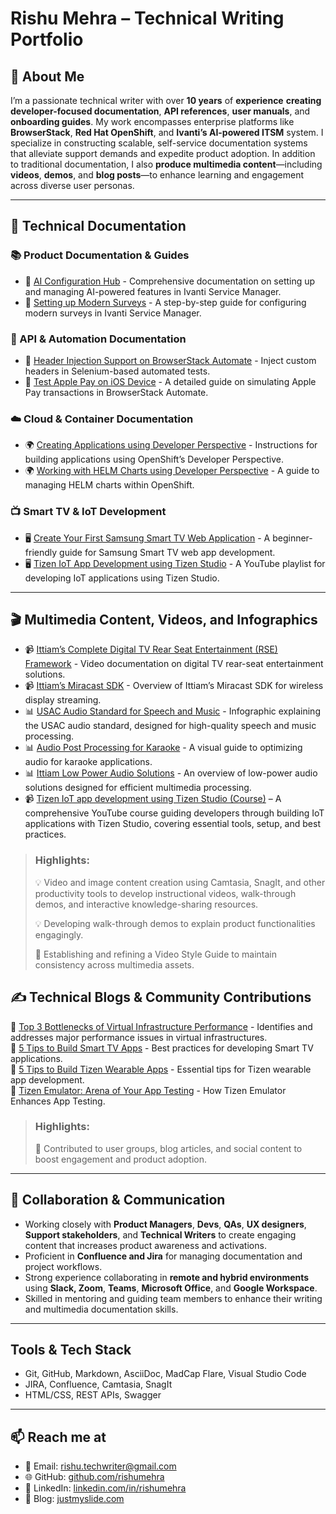 # Rishu Mehra – Technical Writing Portfolio

## **👋 About Me**

I’m a passionate technical writer with over **10 years** of **experience** **creating developer-focused documentation**, **API references**, **user manuals**, and **onboarding guides**. My work encompasses enterprise platforms like **BrowserStack**, **Red Hat OpenShift**, and **Ivanti’s AI-powered ITSM** system. I specialize in constructing scalable, self-service documentation systems that alleviate support demands and expedite product adoption. In addition to traditional documentation, I also **produce multimedia content**—including **videos**, **demos**, and **blog posts**—to enhance learning and engagement across diverse user personas.

---

## **📖 Technical Documentation**

### **📚 Product Documentation & Guides**

* 📌 [AI Configuration Hub](https://help.ivanti.com/ht/help/en_US/ISM/2025/admin-user/Content/AITSM/AI-Configuration-Hub.htm) - Comprehensive documentation on setting up and managing AI-powered features in Ivanti Service Manager.
* 📌 [Setting up Modern Surveys](https://help.ivanti.com/ht/help/en_US/ISM/2024/admin-user/Content/Configure/Surveys/Modern-Survey.htm) - A step-by-step guide for configuring modern surveys in Ivanti Service Manager.

### **🔗 API & Automation Documentation**

* 🚀 [Header Injection Support on BrowserStack Automate](https://www.browserstack.com/docs/automate/selenium/custom-header#python) - Inject custom headers in Selenium-based automated tests.
* 🚀 [Test Apple Pay on iOS Device](https://www.browserstack.com/docs/automate/selenium/apple-pay#python) - A detailed guide on simulating Apple Pay transactions in BrowserStack Automate.

### **☁️ Cloud & Container Documentation**

* 🌍 [Creating Applications using Developer Perspective](https://docs.openshift.com/container-platform/4.7/applications/application_life_cycle_management/odc-creating-applications-using-developer-perspective.html) - Instructions for building applications using OpenShift’s Developer Perspective.
* 🌍 [Working with HELM Charts using Developer Perspective](https://docs.openshift.com/container-platform/4.7/applications/application_life_cycle_management/odc-working-with-helm-charts-using-developer-perspective.html) - A guide to managing HELM charts within OpenShift.

### **📺 Smart TV & IoT Development**

* 🖥️ [Create Your First Samsung Smart TV Web Application](https://docs.tizen.org/application/web/get-started/tv/first-samsung-tv-app/) - A beginner-friendly guide for Samsung Smart TV web app development.
* 🖥️ [Tizen IoT App Development using Tizen Studio](https://www.youtube.com/playlist?list=PLcRr11avKIreQwwb0J6ZEmrYumoOSTJKa) - A YouTube playlist for developing IoT applications using Tizen Studio.

---

## **🎬 Multimedia Content, Videos, and Infographics**

* 📹 [Ittiam’s Complete Digital TV Rear Seat Entertainment (RSE) Framework](https://www.youtube.com/watch?v=pXkGCUPwZ_s) - Video documentation on digital TV rear-seat entertainment solutions.
* 📹 [Ittiam’s Miracast SDK](https://www.youtube.com/watch?v=YisvVRXF-sc&t=14s) - Overview of Ittiam’s Miracast SDK for wireless display streaming.
* 📊 [USAC Audio Standard for Speech and Music](https://www.ittiam.com/wp-content/uploads/2018/07/Ittiam-USAC-Audio-Standard-for-Speech-and-Music.png) - Infographic explaining the USAC audio standard, designed for high-quality speech and music processing.
* 📊 [Audio Post Processing for Karaoke](https://www.ittiam.com/wp-content/uploads/2018/08/Audio-Post-Processing-for-Karaoke-Infographic.png) - A visual guide to optimizing audio for karaoke applications.
* 📊 [Ittiam Low Power Audio Solutions](https://www.ittiam.com/wp-content/uploads/2018/07/Ittiam-Low-Power-Audio-Solutions.png) - An overview of low-power audio solutions designed for efficient multimedia processing.
* 📹 [Tizen IoT app development using Tizen Studio (Course)](https://www.youtube.com/playlist?list=PLcRr11avKIreQwwb0J6ZEmrYumoOSTJKa)  – A comprehensive YouTube course guiding developers through building IoT applications with Tizen Studio, covering essential tools, setup, and best practices.

> ### Highlights:
> 
> 💡 Video and image content creation using Camtasia, SnagIt, and other productivity tools to develop instructional videos, walk-through demos, and interactive knowledge-sharing resources.
> 
> 💡 Developing walk-through demos to explain product functionalities engagingly.
> 
> 🎨 Establishing and refining a Video Style Guide to maintain consistency across multimedia assets.


## **✍️ Technical Blogs & Community Contributions**

📝 [Top 3 Bottlenecks of Virtual Infrastructure Performance](https://thwack.solarwinds.com/resources/b/geek-speak/posts/top-3-bottlenecks-of-virtual-infrastructure-performance) - Identifies and addresses major performance issues in virtual infrastructures. \
📝 [5 Tips to Build Smart TV Apps](https://developer.tizen.org/blog/5-tips-build-smart-tv-apps) - Best practices for developing Smart TV applications. \
📝 [5 Tips to Build Tizen Wearable Apps](https://developer.tizen.org/blog/5-tips-build-tizen-wearable-app) - Essential tips for Tizen wearable app development. \
📝 [Tizen Emulator: Arena of Your App Testing](https://developer.tizen.org/blog/tizen-emulator-arena-your-app-testing) - How Tizen Emulator Enhances App Testing.

> ### Highlights:
> 
> 📢 Contributed to user groups, blog articles, and social content to boost engagement and product adoption.

---

## **🤝 Collaboration & Communication**

* Working closely with **Product Managers**, **Devs**, **QAs**, **UX designers**, **Support stakeholders**, and **Technical Writers** to create engaging content that increases product awareness and activations.
* Proficient in **Confluence and Jira** for managing documentation and project workflows.
* Strong experience collaborating in **remote and hybrid environments** using **Slack, Zoom**, **Teams**, **Microsoft Office**, and **Google Workspace**.
* Skilled in mentoring and guiding team members to enhance their writing and multimedia documentation skills.

---

## Tools & Tech Stack

- Git, GitHub, Markdown, AsciiDoc, MadCap Flare, Visual Studio Code
- JIRA, Confluence, Camtasia, SnagIt
- HTML/CSS, REST APIs, Swagger

---

## 📫 Reach me at

- 📧 Email: rishu.techwriter@gmail.com  
- 🌐 GitHub: [github.com/rishumehra](https://github.com/rishumehra)  
- 💼 LinkedIn: [linkedin.com/in/rishumehra](https://linkedin.com/in/rishumehra)
- 📝 Blog: [justmyslide.com](https://www.justmyslide.com/)